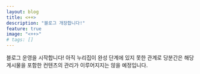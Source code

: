 ```yaml
---
layout: blog
title: <++>
description: "블로그 개장합니다!"
feature: true
image: "<++>"
# tags: []
---
```


블로그 운영을 시작합니다! 아직 누리집이 완성 단계에 있지 못한 관계로 당분간은
해당 게시물을 포함한 컨텐츠의 관리가 이루어지지는 않을 예정입니다.
